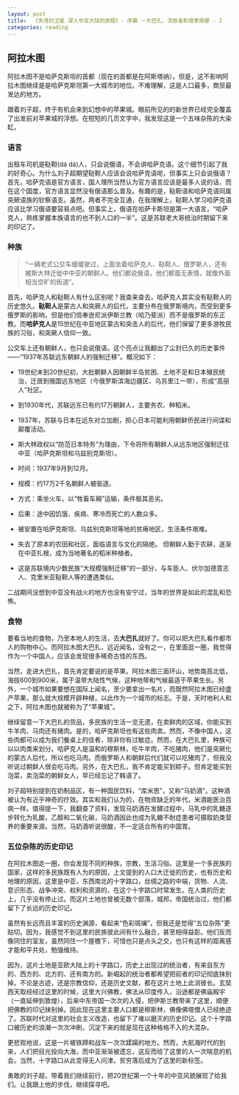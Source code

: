 ```yaml
---
layout: post
title:  《失落的卫星 深入中亚大陆的旅程》- 序幕 －大巴扎、流放者和塔季扬娜 - 2
categories: reading
---
```


## 阿拉木图

阿拉木图不是哈萨克斯坦的首都（现在的首都是在阿斯塔纳）。但是，这不影响阿拉木图继续是是哈萨克斯坦第一大城市的地位。不难理解，这是人口最多，商贸最发达的地方。

跟着刘子超，终于有机会来到幻想中的苹果城。眼前所见的的新世界已经完全覆盖了出发前对苹果城的浮想。在短短的几页文字中，我发现这是一个五味杂陈的大染缸。

### 语言

出租车司机是鞑靼(dá dá)人，只会说俄语，不会讲哈萨克语。这个细节引起了我的好奇心。为什么刘子超期望鞑靼人应该会说哈萨克语呢，但事实上只会说俄语？首先，哈萨克语是官方语言，国人理所当然认为官方语言应该是最多人说的话，而在这个国度，官方语言显然没有俄语那么普及。有趣的是，鞑靼语和哈萨克语同属突厥语族的钦察语支。虽然，两者不完全互通，在我理解上，鞑靼人学习哈萨克语应该比学习俄语要容易点吧。但事实上，俄语在哈萨卡斯坦是第一大语言，“哈萨克人，熟练掌握本族语言的也不到人口的一半”。这是苏联老大哥统治时期留下来的印记了。

### 种族

> “一辆老式公交车缓缓驶过，上面坐着哈萨克人、鞑靼人、俄罗斯人，还有被斯大林迁徙中中亚的朝鲜人。他们都说俄语，他们都面无表情，就像外面相当空旷的街道”。

首先，哈萨克人和鞑靼人有什么区别呢？我查来查去，哈萨克人其实没有鞑靼人的历史悠久。**鞑靼人**是蒙古人和突厥人的后代，主要分布在俄罗斯境内，而受到更多俄罗斯的影响，但是他们信奉逊尼派伊斯兰教（哈乃斐派）而不是俄罗斯的东正教。而**哈萨克人**是15世纪在中亚地区蒙古和突击人的后代，他们保留了更多游牧民族的习俗，和突厥人信仰一致。

公交车上还有朝鲜人，也只会说俄语。这个亮点让我翻出了尘封已久的历史事件——“1937年苏联远东朝鲜人的强制迁移”。概况如下：

-   19世纪末到20世纪初，大批朝鲜人因朝鲜半岛贫困、土地不足和日本殖民统治，迁居到俄国远东地区（今俄罗斯滨海边疆区、乌苏里江一带），形成“高丽人”社区。
-   到1930年代，苏联远东已有约17万朝鲜人，主要务农、种稻米。

-   1937年，苏联与日本在远东对立加剧，担心日本可能利用朝鲜侨民进行间谍和颠覆活动。

-  斯大林政权以“防范日本特务”为理由，下令将所有朝鲜人从远东地区强制迁往中亚（哈萨克斯坦和乌兹别克斯坦）。


-   时间：1937年9月到12月。
-   规模：约17万2千名朝鲜人被驱逐。
-   方式：乘坐火车，以“牲畜车厢”运输，条件极其恶劣。
-   后果：途中因饥饿、疾病、寒冷而死亡的人数众多。


-   被安置在哈萨克斯坦、乌兹别克斯坦等地的贫瘠地区，生活条件艰难。
-   失去了原本的农田和社区，面临语言与文化的隔绝。 但朝鲜人勤于农耕，逐渐在中亚扎根，成为当地著名的稻米种植者。

-  这是苏联境内少数民族“大规模强制迁移”的一部分，与车臣人、伏尔加德意志人、克里米亚鞑靼人等的遭遇类似。


二战期间没想到中亚没有战火的地方也没有安宁过，当年的世界是如此的混乱和恐怖。


### 食物

要看当地的食物，乃至本地人的生活，去**大巴扎**就好了。你可以把大巴扎看作都市人的购物中心。而阿拉木图大巴扎，远近闻名，没有之一，在里面逛一圈，我觉得作为一个中国人，应该会发现很多稀奇古怪的东西。

当然，走进大巴扎，首先肯定要说的是苹果。阿拉木图三面环山，地势南高北低，海拔600到900米，属于温带大陆性气候，这种地带和气候最适于苹果生长。另外，一个城市如果要想在国际上闻名，至少要拿出一名片，而既然阿拉木图已经盛产苹果，那么就大规模开辟种植，以此作为一个城市的标志。于是，天时地利人和之下，阿拉木图也就被称为了“苹果城”。

继续留意一下大巴扎的货品，多民族的生活一览无遗，在卖鲜肉的区域，你能买到牛羊肉、马肉还有猪肉。是的，哈萨克斯坦也有这些肉卖。然而，不像中国人，这些肉都可以成为我们餐桌上的佳肴，除非你有过敏症。然而，在大巴扎里，种族可以以肉类来划分。哈萨克人是温和的穆斯林，吃牛羊肉，不吃猪肉，他们是突厥化的蒙古人后代，所以也吃马肉。而俄罗斯人和朝鲜后代们就可以吃猪肉了，但我没听说过朝鲜人很会吃马肉。另外，在大巴扎，我不肯定能买到粽子。但肯定能买到泡菜，卖泡菜的朝鲜女人，早已经忘记了韩语了。

刘子超特别提到在奶制品区，有一种国民饮料，“库米思”，又称“马奶酒”。这种酒被认为有近乎神奇的疗效。其实和我们认为的，在物资缺乏的年代，米酒能医治百病一样。值得提一下，我翻查了资料，发现马奶酒在发酵过程中，马乳中的乳糖逐步转化为乳酸，乙醇和二氧化碳，马奶酒因此也成为乳糖不耐症患者可摄取奶类营养的重要来源。当然，马奶酒听说很酸，不一定适合所有的中国胃。


### 五位杂陈的历史印记

在阿拉木图走一圈，你会发现不同的种族，宗教，生活习俗。这里是一个多民族的国家，这样的多民族既有人为的原因，上文提到的人口大迁徙的历史，也有历史和地理的原因，这里是中亚，东西南北的十字路口，丝绸之路的中端，货物、人流、意识形态、战争冲突、权利和资源的，在这个十字路口时常发生。在人类的历史上，几乎没有停止过。而这片土地也曾被无数个部落，城邦，帝国统治过，他们都留下了长远的历史印记。

虽然有长远而且丰富的历史渊源，看起来“色彩斑斓”，但我还是觉得“五位杂陈”更贴切。因为，我感觉不到这里的民族彼此间有什么融合，甚至相得益彰。他们反而像同住的室友，虽然同住一个屋檐下，可惜也只是点头之交，也只有这样的距离感才能和平共处，勉强维持。

因为，这片土地是亚欧大陆上的十字路口，历史上出现过的统治者，有来自东方的、西方的、北方的、还有南方的。新崛起的统治者都希望把前者的印记彻底抹别掉。不论是古迹，还是宗教信仰，还是历史文献，都在这片土地上此消彼长。玄奘西天取经经过这里的时候，这里大兴佛教，佛法从印度传入，沿途都是佛庙殿宇（一直延伸到敦煌），后来中东帝国一次次的入侵，把伊斯兰教带来了这里，顺便把佛教的印记抹别掉。因此现在这里主要人口都是穆斯林，佛像佛塔僧人已经绝迹了。苏联时代对这里的社会主义改造，也留下了难以磨灭的历史印记。这个十字路口被历史的浪潮一次次冲刷，沉淀下来的就是现在这种格格不入的大混杂。

更悲观地说，这是一片被铁蹄和战车一次次蹂躏的地方。然而，大航海时代的到来，人们把目光投向大海，而中亚渐渐被遗忘，这反而给了这里的人一次喘息的机会。当然，十字路口从此变得无人问津。贫穷落后成为了这里的新标签。

勇敢的刘子超，带着我们继续前行，把20世纪第一个十年的中亚风貌展现了给我们。让我跟上他的步伐，继续探寻吧。







<!--stackedit_data:
eyJoaXN0b3J5IjpbNzQ1MTU5MDA1LDYwOTMzNDY0MywtMTQwNz
k0OTMyMCwtMTAyMjY3NjIzMSwtMTYyMzcyNTE1NSwtOTQyNjI5
Mzk1LDIxMTY0MjQzNDksMTg4ODkwNDk2NywtMTk1MDE2NTM3Nl
19
-->